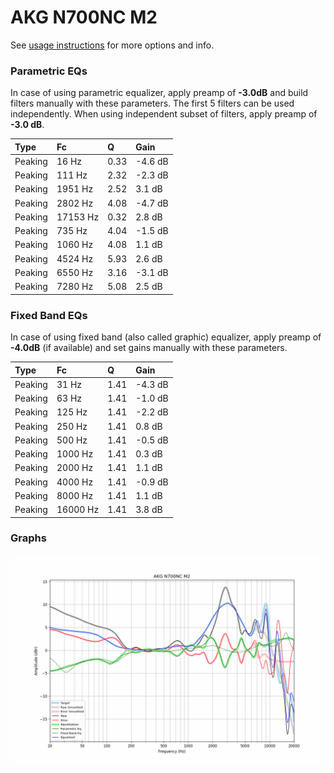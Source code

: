 # AKG N700NC M2
See [usage instructions](https://github.com/jaakkopasanen/AutoEq#usage) for more options and info.

### Parametric EQs
In case of using parametric equalizer, apply preamp of **-3.0dB** and build filters manually
with these parameters. The first 5 filters can be used independently.
When using independent subset of filters, apply preamp of **-3.0 dB**.

| Type    | Fc       |    Q | Gain    |
|:--------|:---------|:-----|:--------|
| Peaking | 16 Hz    | 0.33 | -4.6 dB |
| Peaking | 111 Hz   | 2.32 | -2.3 dB |
| Peaking | 1951 Hz  | 2.52 | 3.1 dB  |
| Peaking | 2802 Hz  | 4.08 | -4.7 dB |
| Peaking | 17153 Hz | 0.32 | 2.8 dB  |
| Peaking | 735 Hz   | 4.04 | -1.5 dB |
| Peaking | 1060 Hz  | 4.08 | 1.1 dB  |
| Peaking | 4524 Hz  | 5.93 | 2.6 dB  |
| Peaking | 6550 Hz  | 3.16 | -3.1 dB |
| Peaking | 7280 Hz  | 5.08 | 2.5 dB  |

### Fixed Band EQs
In case of using fixed band (also called graphic) equalizer, apply preamp of **-4.0dB**
(if available) and set gains manually with these parameters.

| Type    | Fc       |    Q | Gain    |
|:--------|:---------|:-----|:--------|
| Peaking | 31 Hz    | 1.41 | -4.3 dB |
| Peaking | 63 Hz    | 1.41 | -1.0 dB |
| Peaking | 125 Hz   | 1.41 | -2.2 dB |
| Peaking | 250 Hz   | 1.41 | 0.8 dB  |
| Peaking | 500 Hz   | 1.41 | -0.5 dB |
| Peaking | 1000 Hz  | 1.41 | 0.3 dB  |
| Peaking | 2000 Hz  | 1.41 | 1.1 dB  |
| Peaking | 4000 Hz  | 1.41 | -0.9 dB |
| Peaking | 8000 Hz  | 1.41 | 1.1 dB  |
| Peaking | 16000 Hz | 1.41 | 3.8 dB  |

### Graphs
![](./AKG%20N700NC%20M2.png)